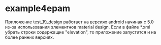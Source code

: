 # example4epam
Приложение test_19_design работает на версиях android начиная с 5.0 из-за использования элементнов material design. 
Если в файле *.xml убрать строки содержащие "elevation", то приложение запустится и на более ранних
версиях.
